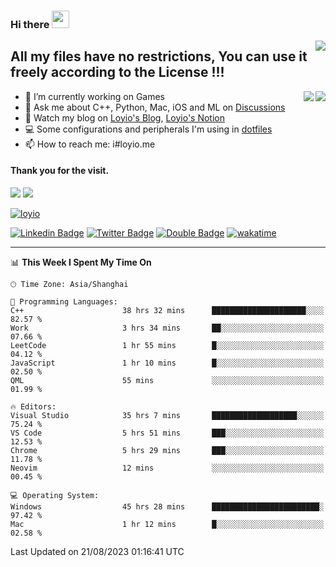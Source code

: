 <h3 align="left">Hi there <img src="https://media.giphy.com/media/hvRJCLFzcasrR4ia7z/giphy.gif" width="28"></h3>
<a align="right" href="https://github.com/loyio/loyio/blob/master/STAR/README.md"><img align="right" src="https://img.shields.io/badge/LOYIO-STAR-green" /></a>

## All my files have no restrictions, You can use it freely according to the License !!!

<a href="https://github.com/loyio#gh-light-mode-only">
     <img align="right"  src="https://loy-readme.vercel.app/api/top-langs/?username=loyio&langs_count=6&hide=css,html,jupyter%20notebook" />
</a>

<a href="https://github.com/loyio#gh-dark-mode-only">
  <img align="right"  src="https://loy-readme.vercel.app/api/top-langs/?username=loyio&langs_count=6&theme=slateorange&hide=css,html,jupyter%20notebook" />
</a>



- 🔭 I’m currently working on Games
- 💬 Ask me about C++, Python, Mac, iOS and ML on [Discussions](https://github.com/loyio/blog/discussions)
- 📔 Watch my blog on [Loyio's Blog](https://loyio.me), [Loyio's Notion](https://loyio.notion.site/loyio/Loyio-s-Dashboard-2f56bd29222a445ea9d9e8802a1ac83b)
- 💻 Some configurations and peripherals I'm using in [dotfiles](https://github.com/loyio/dotfiles)
- 📫 How to reach me: i#loyio.me


#### Thank you for the visit.
<img src="http://profile-counter.glitch.me/loyio/count.svg" />

<img src="https://loy-readme.vercel.app/api?username=loyio&show_icons=true&hide=stars&include_all_commits=true&hide_title=true&theme=slateorange" />

     

[![loyio](https://github-profile-trophy.vercel.app/?username=loyio&theme=onedark&column=4)](https://github.com/loyio)

[![Linkedin Badge](https://img.shields.io/badge/-@loyio-0077b5?style=flat-square&logo=Linkedin&logoColor=white&labelColor=0077b5&link=https://www.linkedin.com/in/loyio-hex-363172158/)](https://www.linkedin.com/in/loyio-hex-363172158/)
[![Twitter Badge](https://img.shields.io/badge/-@loyiome-1ca0f1?style=flat-square&labelColor=1ca0f1&logo=twitter&logoColor=white&link=https://twitter.com/loyiome)](https://twitter.com/loyiome)
[![Double Badge](https://img.shields.io/badge/@loyio-007722?style=flat&logo=Douban&logoColor=white)](https://www.douban.com/people/susmote)
[![wakatime](https://wakatime.com/badge/user/c0ddc104-5a20-41d1-ab9a-c4d9ea20a4d9.svg)](https://wakatime.com/@c0ddc104-5a20-41d1-ab9a-c4d9ea20a4d9)

-------
<!--START_SECTION:waka-->
📊 **This Week I Spent My Time On** 

```text
🕑︎ Time Zone: Asia/Shanghai

💬 Programming Languages: 
C++                      38 hrs 32 mins      █████████████████████░░░░   82.57 % 
Work                     3 hrs 34 mins       ██░░░░░░░░░░░░░░░░░░░░░░░   07.66 % 
LeetCode                 1 hr 55 mins        █░░░░░░░░░░░░░░░░░░░░░░░░   04.12 % 
JavaScript               1 hr 10 mins        █░░░░░░░░░░░░░░░░░░░░░░░░   02.50 % 
QML                      55 mins             ░░░░░░░░░░░░░░░░░░░░░░░░░   01.99 % 

🔥 Editors: 
Visual Studio            35 hrs 7 mins       ███████████████████░░░░░░   75.24 % 
VS Code                  5 hrs 51 mins       ███░░░░░░░░░░░░░░░░░░░░░░   12.53 % 
Chrome                   5 hrs 29 mins       ███░░░░░░░░░░░░░░░░░░░░░░   11.78 % 
Neovim                   12 mins             ░░░░░░░░░░░░░░░░░░░░░░░░░   00.45 % 

💻 Operating System: 
Windows                  45 hrs 28 mins      ████████████████████████░   97.42 % 
Mac                      1 hr 12 mins        █░░░░░░░░░░░░░░░░░░░░░░░░   02.58 % 
```


 Last Updated on 21/08/2023 01:16:41 UTC
<!--END_SECTION:waka-->

